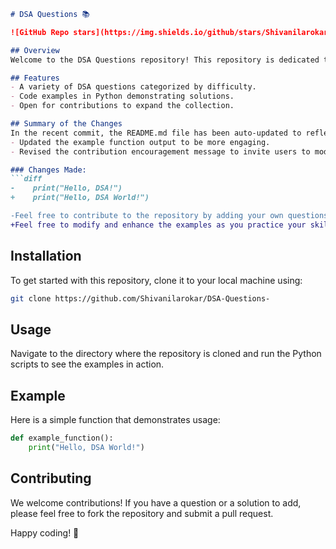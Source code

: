 ```markdown
# DSA Questions 📚

![GitHub Repo stars](https://img.shields.io/github/stars/Shivanilarokar/DSA-Questions-) ![GitHub last commit](https://img.shields.io/github/last-commit/Shivanilarokar/DSA-Questions-) ![License](https://img.shields.io/badge/license-MIT-blue)

## Overview
Welcome to the DSA Questions repository! This repository is dedicated to providing a collection of Data Structures and Algorithms (DSA) questions, solutions, and examples for learners and developers to enhance their problem-solving skills.

## Features
- A variety of DSA questions categorized by difficulty.
- Code examples in Python demonstrating solutions.
- Open for contributions to expand the collection.

## Summary of the Changes
In the recent commit, the README.md file has been auto-updated to reflect the following changes:
- Updated the example function output to be more engaging.
- Revised the contribution encouragement message to invite users to modify and enhance the examples.

### Changes Made:
```diff
-    print("Hello, DSA!")
+    print("Hello, DSA World!")
```
```diff
-Feel free to contribute to the repository by adding your own questions and solutions. Happy coding! 🚀
+Feel free to modify and enhance the examples as you practice your skills!
```

## Installation
To get started with this repository, clone it to your local machine using:
```bash
git clone https://github.com/Shivanilarokar/DSA-Questions-
```

## Usage
Navigate to the directory where the repository is cloned and run the Python scripts to see the examples in action.

## Example
Here is a simple function that demonstrates usage:

```python
def example_function():
    print("Hello, DSA World!")
```

## Contributing
We welcome contributions! If you have a question or a solution to add, please feel free to fork the repository and submit a pull request.

Happy coding! 🚀
```